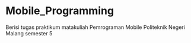 # Mobile_Programming
Berisi tugas praktikum matakuliah Pemrograman Mobile Politeknik Negeri Malang semester 5 
